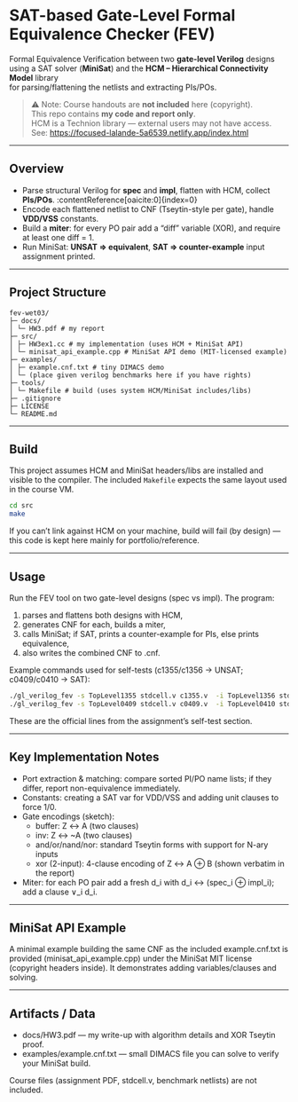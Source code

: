 # SAT-based Gate-Level Formal Equivalence Checker (FEV)

Formal Equivalence Verification between two **gate-level Verilog** designs using a
SAT solver (**MiniSat**) and the **HCM – Hierarchical Connectivity Model** library  
for parsing/flattening the netlists and extracting PIs/POs.

> ⚠️ Note: Course handouts are **not included** here (copyright).  
> This repo contains **my code and report only**.  
> HCM is a Technion library — external users may not have access. See:
> https://focused-lalande-5a6539.netlify.app/index.html

---

## Overview

- Parse structural Verilog for **spec** and **impl**, flatten with HCM, collect **PIs/POs**. :contentReference[oaicite:0]{index=0}  
- Encode each flattened netlist to CNF (Tseytin-style per gate), handle **VDD/VSS** constants.  
- Build a **miter**: for every PO pair add a “diff” variable (XOR), and require at least one diff = 1.  
- Run MiniSat: **UNSAT ⇒ equivalent**, **SAT ⇒ counter-example** input assignment printed. 

---

## Project Structure

```
fev-wet03/
├─ docs/
│ └─ HW3.pdf # my report
├─ src/
│ ├─ HW3ex1.cc # my implementation (uses HCM + MiniSat API)
│ └─ minisat_api_example.cpp # MiniSat API demo (MIT-licensed example)
├─ examples/
│ ├─ example.cnf.txt # tiny DIMACS demo
│ └─ (place given verilog benchmarks here if you have rights)
├─ tools/
│ └─ Makefile # build (uses system HCM/MiniSat includes/libs)
├─ .gitignore
├─ LICENSE
└─ README.md
```

---

## Build

This project assumes HCM and MiniSat headers/libs are installed and visible to the compiler.
The included `Makefile` expects the same layout used in the course VM.

```bash
cd src
make
```
If you can’t link against HCM on your machine, build will fail (by design) — this code is
kept here mainly for portfolio/reference.

---
## Usage

Run the FEV tool on two gate-level designs (spec vs impl). The program:
1. parses and flattens both designs with HCM,
2. generates CNF for each, builds a miter,
3. calls MiniSat; if SAT, prints a counter-example for PIs, else prints equivalence,
4. also writes the combined CNF to <top>.cnf.

Example commands used for self-tests (c1355/c1356 → UNSAT; c0409/c0410 → SAT):

```bash
./gl_verilog_fev -s TopLevel1355 stdcell.v c1355.v  -i TopLevel1356 stdcell.v c1356.v
./gl_verilog_fev -s TopLevel0409 stdcell.v c0409.v  -i TopLevel0410 stdcell.v c0410.v
```
These are the official lines from the assignment’s self-test section.

---
## Key Implementation Notes

- Port extraction & matching: compare sorted PI/PO name lists; if they differ, report non-equivalence immediately.
- Constants: creating a SAT var for VDD/VSS and adding unit clauses to force 1/0.
- Gate encodings (sketch):
  - buffer: Z ↔ A (two clauses)
  - inv: Z ↔ ~A (two clauses)
  - and/or/nand/nor: standard Tseytin forms with support for N-ary inputs
  - xor (2-input): 4-clause encoding of Z ↔ A ⊕ B (shown verbatim in the report)
- Miter: for each PO pair add a fresh d_i with d_i ↔ (spec_i ⊕ impl_i); add a clause ∨_i d_i.

---

## MiniSat API Example

A minimal example building the same CNF as the included example.cnf.txt is provided
(minisat_api_example.cpp) under the MiniSat MIT license (copyright headers inside).
It demonstrates adding variables/clauses and solving.

---
## Artifacts / Data

- docs/HW3.pdf — my write-up with algorithm details and XOR Tseytin proof.
- examples/example.cnf.txt — small DIMACS file you can solve to verify your MiniSat build. 

Course files (assignment PDF, stdcell.v, benchmark netlists) are not included.
